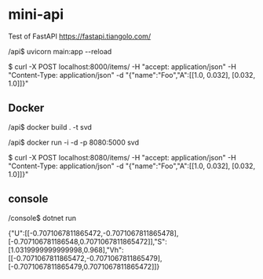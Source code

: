 # mini-api

Test of FastAPI https://fastapi.tiangolo.com/

/api$ uvicorn main:app --reload

$ curl -X POST localhost:8000/items/ -H "accept: application/json" -H "Content-Type: application/json" -d "{\"name\":\"Foo\",\"A\":[[1.0, 0.032], [0.032, 1.0]]}"

## Docker

/api$ docker build . -t svd

/api$ docker run -i -d -p 8080:5000 svd

$ curl -X POST localhost:8080/items/ -H "accept: application/json" -H "Content-Type: application/json" -d "{\"name\":\"Foo\",\"A\":[[1.0, 0.032], [0.032, 1.0]]}"

## console

/console$ dotnet run

{"U":[[-0.7071067811865472,-0.7071067811865478],[-0.707106781186548,0.7071067811865472]],"S":[1.0319999999999998,0.968],"Vh":[[-0.7071067811865472,-0.7071067811865479],[-0.7071067811865479,0.7071067811865472]]}

